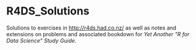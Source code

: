 # R4DS_Solutions
Solutions to exercises in http://r4ds.had.co.nz/ as well as notes and extensions on problems and associated bookdown for *Yet Another "R for Data Science" Study Guide*.
